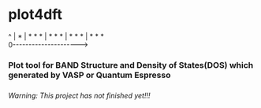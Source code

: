 # plot4dft

^
|                  *
|     * *         *
|   *     *      *
|  *       *    *
| *          * *  
0--------------------->


<h3>Plot tool for BAND Structure and Density of States(DOS) which generated by VASP or Quantum Espresso<h3/>

<h6>Warning: This project has not finished yet!!! </h6>
